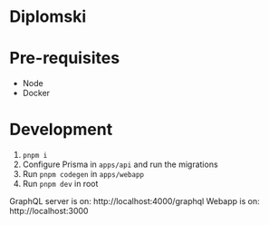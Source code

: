 # Diplomski

# Pre-requisites
- Node
- Docker

# Development
1. `pnpm i`
2. Configure Prisma in `apps/api` and run the migrations
3. Run `pnpm codegen` in `apps/webapp`
4. Run `pnpm dev` in root

GraphQL server is on: http://localhost:4000/graphql
Webapp is on: http://localhost:3000
